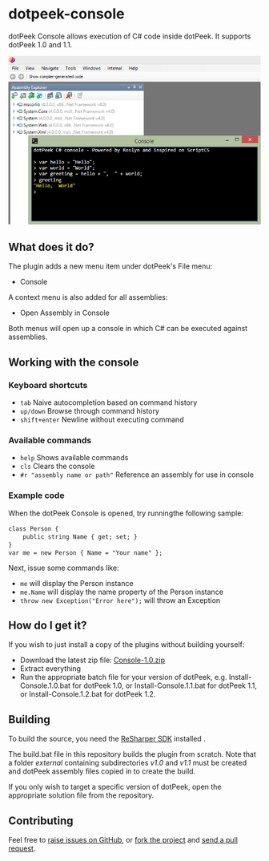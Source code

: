 # dotpeek-console
dotPeek Console allows execution of C# code inside dotPeek. It supports dotPeek 1.0 and 1.1.

![dotPeek](docs/images/console.png)

## What does it do? ##

The plugin adds a new menu item under dotPeek's File menu:

+ Console

A context menu is also added for all assemblies:

+ Open Assembly in Console

Both menus will open up a console in which C# can be executed against assemblies.

## Working with the console ##

### Keyboard shortcuts ###

+ ```tab``` Naive autocompletion based on command history
+ ```up/down``` Browse through command history
+ ```shift+enter``` Newline without executing command

### Available commands ###

+ ```help``` Shows available commands
+ ```cls``` Clears the console
+ ```#r "assembly name or path"``` Reference an assembly for use in console

### Example code ###

When the dotPeek Console is opened, try runningthe following sample:

    class Person {
        public string Name { get; set; }
    }
    var me = new Person { Name = "Your name" };

Next, issue some commands like:

* ```me``` will display the Person instance
* ```me.Name``` will display the name property of the Person instance
* ```throw new Exception("Error here");``` will throw an Exception


## How do I get it? ##

If you wish to just install a copy of the plugins without building yourself:

- Download the latest zip file: [Console-1.0.zip](https://github.com/JetBrains/dotpeek-console/raw/downloads/downloads/Console-1.0.zip)
- Extract everything
- Run the appropriate batch file for your version of dotPeek, e.g. Install-Console.1.0.bat for dotPeek 1.0, or Install-Console.1.1.bat for dotPeek 1.1, or Install-Console.1.2.bat for dotPeek 1.2.

## Building ##

To build the source, you need the [ReSharper SDK](http://www.jetbrains.com/resharper/download/index.html) installed .

The build.bat file in this repository builds the plugin from scratch. Note that a folder _external_ containing subdirectories _v1.0_ and _v1.1_ must be created and dotPeek assembly files copied in to create the build.

If you only wish to target a specific version of dotPeek, open the appropriate solution file from the repository.

## Contributing ##

Feel free to [raise issues on GitHub](https://github.com/JetBrains/dotpeek-console/issues), or [fork the project](http://help.github.com/fork-a-repo/) and [send a pull request](http://help.github.com/send-pull-requests/).


